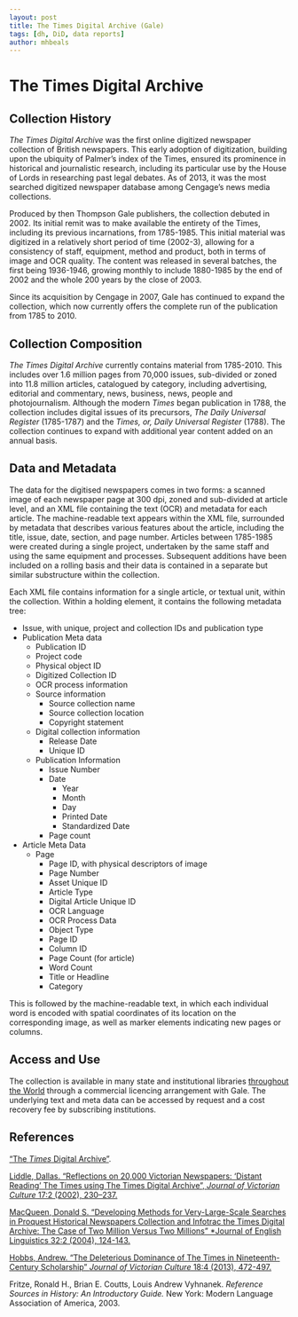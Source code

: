```yaml
---
layout: post
title: The Times Digital Archive (Gale)
tags: [dh, DiD, data reports]
author: mhbeals
---
```


# The Times Digital Archive
 
## Collection History
 
*The Times Digital Archive* was the first online digitized newspaper collection of British newspapers. This early adoption of digitization, building upon the ubiquity of Palmer’s index of the Times, ensured its prominence in historical and journalistic research, including its particular use by the House of Lords in researching past legal debates. As of 2013, it was the most searched digitized newspaper database among Cengage’s news media collections.
 
Produced by then Thompson Gale publishers, the collection debuted in 2002. Its initial remit was to make available the entirety of the Times, including its previous incarnations, from 1785-1985. This initial material was digitized in a relatively short period of time (2002-3), allowing for a consistency of staff, equipment, method and product, both in terms of image and OCR quality. The content was released in several batches, the first being 1936-1946, growing monthly to include 1880-1985 by the end of 2002 and the whole 200 years by the close of 2003. 
 
Since its acquisition by Cengage in 2007, Gale has continued to expand the collection, which now currently offers the complete run of the publication from 1785 to 2010.
 
## Collection Composition
 
*The Times Digital Archive* currently contains material from 1785-2010. This includes over 1.6 million pages from 70,000 issues, sub-divided or zoned into 11.8 million articles, catalogued by category, including advertising, editorial and commentary, news, business, news, people and photojournalism. Although the modern *Times* began publication in 1788, the collection includes digital issues of its precursors, *The Daily Universal Register* (1785-1787) and the *Times, or, Daily Universal Register* (1788). The collection continues to expand with additional year content added on an annual basis.
 
## Data and Metadata   
The data for the digitised newspapers comes in two forms: a scanned image of each newspaper page at 300 dpi, zoned and sub-divided at article level, and an XML file containing the text (OCR) and metadata for each article. The machine-readable text appears within the XML file, surrounded by metadata that describes various features about the article, including the title, issue, date, section, and page number. Articles between 1785-1985 were created during a single project, undertaken by the same staff and using the same equipment and processes. Subsequent additions have been included on a rolling basis and their data is contained in a separate but similar substructure within the collection.
 
Each XML file contains information for a single article, or textual unit, within the collection. Within a holding element, it contains the following metadata tree:
 
+ Issue, with unique, project and collection IDs and publication type
+ Publication Meta data
  + Publication ID
  + Project code
  + Physical object ID
  + Digitized Collection ID
  + OCR process information
  + Source information
    + Source collection name
    + Source collection location
    + Copyright statement
  + Digital collection information
    + Release Date
    + Unique ID
  + Publication Information
    + Issue Number
    + Date
      + Year
      + Month
      + Day
      + Printed Date
      + Standardized Date
    + Page count
+ Article Meta Data
  + Page
    + Page ID, with physical descriptors of image
    + Page Number
    + Asset Unique ID
    + Article Type
    + Digital Article Unique ID
    + OCR Language
    + OCR Process Data
    + Object Type
    + Page ID
    + Column ID
    + Page Count (for article)
    + Word Count
    + Title or Headline
    + Category
 
This is followed by the machine-readable text, in which each individual word is encoded with spatial coordinates of its location on the corresponding image, as well as marker elements indicating new pages or columns.
 
## Access and Use
 
The collection is available in many state and institutional libraries [throughout the World](http://www.worldcat.org/title/times-digital-archive/oclc/644591170/editions?referer=di&editionsView=true) through a commercial licencing arrangement with Gale. The underlying text and meta data can be accessed by request and a cost recovery fee by subscribing institutions.
 
## References
[“The *Times* Digital Archive”](http://gale.cengage.co.uk/times.aspx/). 
 
[Liddle, Dallas. “Reflections on 20,000 Victorian Newspapers: ‘Distant Reading’ The Times using The Times Digital Archive”, *Journal of Victorian Culture* 17:2 (2002), 230–237.](https://doi.org/10.1080/13555502.2012.683151)
 
[MacQueen, Donald S. “Developing Methods for Very-Large-Scale Searches in Proquest Historical Newspapers Collection and Infotrac the Times Digital Archive: The Case of Two Million Versus Two Millions” *Journal of English Linguistics 32:2 (2004), 124-143.](https://doi.org/10.1177/0075424204265944)
 
[Hobbs, Andrew. “The Deleterious Dominance of The Times in Nineteenth-Century Scholarship” *Journal of Victorian Culture* 18:4 (2013), 472-497.]( https://doi.org/10.1080/13555502.2013.854519)
 
Fritze, Ronald H., Brian E. Coutts, Louis Andrew Vyhnanek. *Reference Sources in History: An Introductory Guide.* New York: Modern Language Association of America, 2003.
 
